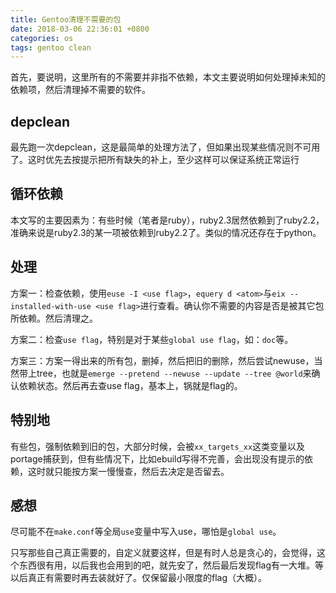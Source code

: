 ```yaml
---
title: Gentoo清理不需要的包
date: 2018-03-06 22:36:01 +0800
categories: os
tags: gentoo clean
---
```


首先，要说明，这里所有的不需要并非指不依赖，本文主要说明如何处理掉未知的依赖项，然后清理掉不需要的软件。
<!-- more -->

## depclean
最先跑一次depclean，这是最简单的处理方法了，但如果出现某些情况则不可用了。这时优先去按提示把所有缺失的补上，至少这样可以保证系统正常运行

## 循环依赖
本文写的主要因素为：有些时候（笔者是ruby），ruby2.3居然依赖到了ruby2.2，准确来说是ruby2.3的某一项被依赖到ruby2.2了。类似的情况还存在于python。

## 处理
方案一：检查依赖，使用`euse -I <use flag>`，`equery d <atom>`与`eix --installed-with-use <use flag>`进行查看。确认你不需要的内容是否是被其它包所依赖。然后清理之。

方案二：检查`use flag`，特别是对于某些`global use flag`，如：`doc`等。

方案三：方案一得出来的所有包，删掉，然后把旧的删除，然后尝试newuse，当然带上tree，也就是`emerge --pretend --newuse --update --tree @world`来确认依赖状态。然后再去查use flag，基本上，锅就是flag的。

## 特别地
有些包，强制依赖到旧的包，大部分时候，会被`xx_targets_xx`这类变量以及portage捕获到，但有些情况下，比如ebuild写得不完善，会出现没有提示的依赖，这时就只能按方案一慢慢查，然后去决定是否留去。

## 感想
尽可能不在`make.conf`等全局`use`变量中写入use，哪怕是`global use`。

只写那些自己真正需要的，自定义就要这样，但是有时人总是贪心的，会觉得，这个东西很有用，以后我也会用到的吧，就先安了，然后最后发现flag有一大堆。等以后真正有需要时再去装就好了。仅保留最小限度的flag（大概）。



